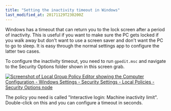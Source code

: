 ```yaml
---
title: "Setting the inactivity timeout in Windows"
last_modified_at: 20171129T230200Z
---
```

Windows has a timeout that can return you to the lock screen after a period of inactivity. This
is useful if you want to make sure the PC gets locked if you walk away but don't want to use a
screen saver and don't want the PC to go to sleep. It is easy through the normal settings app to
configure the latter two cases.

To configure the inactivity timeout, you need to run `gpedit.msc` and navigate to the Security
Options folder shown in this screen grab.

[![Screenshot of Local Group Policy Editor showing the Computer Configuration - Windows Settings -
Security Settings - Local Policies - Security Options node](/assets/uploads/2017/inactivity-timeout.png)](/assets/uploads/2017/inactivity-timeout.png)

The policy you need is called "Interactive login: Machine inactivity limit". Double-click on this
and you can configure a timeout in seconds.
